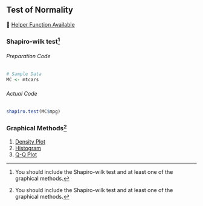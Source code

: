 ## Test of Normality
:white_heart: [Helper Function Available](../../[SC]-Descriptive-Analytics/[SC]-Probability-Distribution-and-Data-Modeling/[HF]-Outlier-Identification-&-Test-of-Normality.md)

### Shapiro-wilk test[^1]
###### Preparation Code
```r
# Sample Data
MC <- mtcars
```
###### Actual Code
```r
shapiro.test(MC$mpg)
```
### Graphical Methods[^1]
1. [Density Plot](../../[SC]-Descriptive-Analytics/[SC]-Data-Visualisation/[M]-Density-Plot.md)
2. [Histogram](../../[SC]-Descriptive-Analytics/[SC]-Data-Visualisation/[M]-Histogram-&-Frequency-Table.md)
3. [Q-Q Plot](../../[SC]-Descriptive-Analytics/[SC]-Data-Visualisation/[M]-Q-Q-Plot.md)
[^1]: You should include the Shapiro-wilk test and at least one of the graphical methods.
